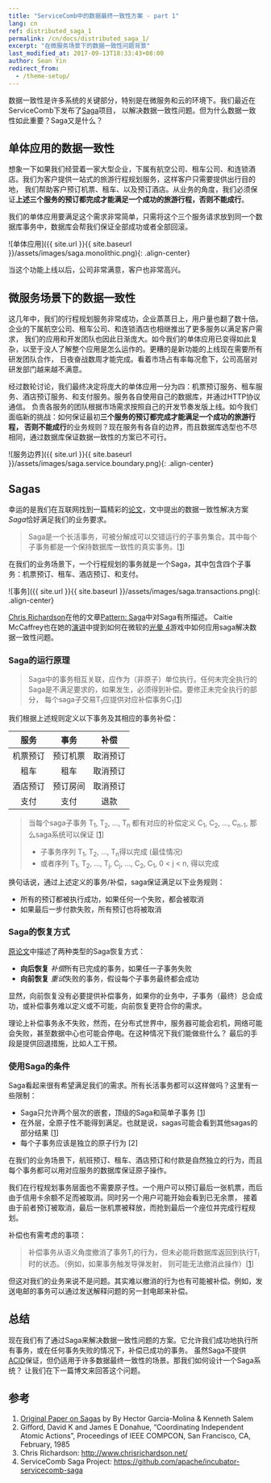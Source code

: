 ```yaml
---
title: "ServiceComb中的数据最终一致性方案 - part 1"
lang: cn
ref: distributed_saga_1
permalink: /cn/docs/distributed_saga_1/
excerpt: "在微服务场景下的数据一致性问题背景"
last_modified_at: 2017-09-13T18:33:43+08:00
author: Sean Yin
redirect_from:
  - /theme-setup/
---
```


数据一致性是许多系统的关键部分，特别是在微服务和云的环境下。我们最近在ServiceComb下发布了[Saga](https://github.com/apache/incubator-servicecomb-saga)项目，
以解决数据一致性问题。但为什么数据一致性如此重要？Saga又是什么？

## 单体应用的数据一致性
想象一下如果我们经营着一家大型企业，下属有航空公司、租车公司、和连锁酒店。我们为客户提供一站式的旅游行程规划服务，这样客户只需要提供出行目的地，
我们帮助客户预订机票、租车、以及预订酒店。从业务的角度，我们必须保证**上述三个服务的预订都完成才能满足一个成功的旅游行程，否则不能成行**。

我们的单体应用要满足这个需求非常简单，只需将这个三个服务请求放到同一个数据库事务中，数据库会帮我们保证全部成功或者全部回滚。

![单体应用]({{ site.url }}{{ site.baseurl }}/assets/images/saga.monolithic.png){: .align-center}

当这个功能上线以后，公司非常满意，客户也非常高兴。

## 微服务场景下的数据一致性
这几年中，我们的行程规划服务非常成功，企业蒸蒸日上，用户量也翻了数十倍。企业的下属航空公司、租车公司、和连锁酒店也相继推出了更多服务以满足客户需求，
我们的应用和开发团队也因此日渐庞大。如今我们的单体应用已变得如此复杂，以至于没人了解整个应用是怎么运作的。更糟的是新功能的上线现在需要所有研发团队合作，
日夜奋战数周才能完成。看着市场占有率每况愈下，公司高层对研发部门越来越不满意。

经过数轮讨论，我们最终决定将庞大的单体应用一分为四：机票预订服务、租车服务、酒店预订服务、和支付服务。服务各自使用自己的数据库，并通过HTTP协议通信。
负责各服务的团队根据市场需求按照自己的开发节奏发版上线。如今我们面临新的挑战：如何保证最初**三个服务的预订都完成才能满足一个成功的旅游行程，
否则不能成行**的业务规则？现在服务有各自的边界，而且数据库选型也不尽相同，通过数据库保证数据一致性的方案已不可行。

![服务边界]({{ site.url }}{{ site.baseurl }}/assets/images/saga.service.boundary.png){: .align-center}

## Sagas
幸运的是我们在互联网找到一篇精彩的[论文][1]，文中提出的数据一致性解决方案*Saga*恰好满足我们的业务要求。

>Saga是一个长活事务，可被分解成可以交错运行的子事务集合。其中每个子事务都是一个保持数据库一致性的真实事务。[[1]]

在我们的业务场景下，一个行程规划的事务就是一个Saga，其中包含四个子事务：机票预订、租车、酒店预订、和支付。

![事务]({{ site.url }}{{ site.baseurl }}/assets/images/saga.transactions.png){: .align-center}

[Chris Richardson](http://www.chrisrichardson.net/)在他的文章[Pattern: Saga](http://microservices.io/patterns/data/saga.html)中对Saga有所描述。
Caitie McCaffrey也在她的[演讲](https://www.youtube.com/watch?v=xDuwrtwYHu8)中提到如何在微软的[光晕 4](https://en.wikipedia.org/wiki/Halo_4)游戏中如何应用saga解决数据一致性问题。

### Saga的运行原理
>Saga中的事务相互关联，应作为（非原子）单位执行。任何未完全执行的Saga是不满足要求的，如果发生，必须得到补偿。要修正未完全执行的部分，
每个saga子交易T<sub>1</sub>应提供对应补偿事务C<sub>1</sub>[[1]]

我们根据上述规则定义以下事务及其相应的事务补偿：

| 服务 | 事务 | 补偿 |
|:---:|:---:|:---:|
| 机票预订 | 预订机票 | 取消预订 |
| 租车 | 租车 | 取消预订 |
| 酒店预订 | 预订房间 | 取消预订 |
| 支付 | 支付 | 退款 |

>当每个saga子事务 T<sub>1</sub>, T<sub>2</sub>, ..., T<sub>n</sub> 都有对应的补偿定义 C<sub>1</sub>, C<sub>2</sub>, ..., C<sub>n-1</sub>, 
>那么saga系统可以保证 [[1]]
>* 子事务序列 T<sub>1</sub>, T<sub>2</sub>, ..., T<sub>n</sub>得以完成 (最佳情况) 
>* 或者序列 T<sub>1</sub>, T<sub>2</sub>, ..., T<sub>j</sub>, C<sub>j</sub>, ..., C<sub>2</sub>, C<sub>1</sub>, 0 < j < n, 得以完成 

换句话说，通过上述定义的事务/补偿，saga保证满足以下业务规则：
* 所有的预订都被执行成功，如果任何一个失败，都会被取消
* 如果最后一步付款失败，所有预订也将被取消

### Saga的恢复方式
[原论文][1]中描述了两种类型的Saga恢复方式：
* **向后恢复** *补偿*所有已完成的事务，如果任一子事务失败
* **向前恢复** *重试*失败的事务，假设每个子事务最终都会成功

显然，向前恢复没有必要提供补偿事务，如果你的业务中，子事务（最终）总会成功，或补偿事务难以定义或不可能，向前恢复更符合你的需求。

理论上补偿事务永不失败，然而，在分布式世界中，服务器可能会宕机，网络可能会失败，甚至数据中心也可能会停电。在这种情况下我们能做些什么？
最后的手段是提供回退措施，比如人工干预。

### 使用Saga的条件
Saga看起来很有希望满足我们的需求。所有长活事务都可以这样做吗？这里有一些限制：
* Saga只允许两个层次的嵌套，顶级的Saga和简单子事务 [[1]]
* 在外层，全原子性不能得到满足。也就是说，sagas可能会看到其他sagas的部分结果 [[1]] 
* 每个子事务应该是独立的原子行为 [2]

在我们的业务场景下，航班预订、租车、酒店预订和付款是自然独立的行为，而且每个事务都可以用对应服务的数据库保证原子操作。

我们在行程规划事务层面也不需要原子性。一个用户可以预订最后一张机票，而后由于信用卡余额不足而被取消。同时另一个用户可能开始会看到已无余票，
接着由于前者预订被取消，最后一张机票被释放，而抢到最后一个座位并完成行程规划。

补偿也有需考虑的事项：
>补偿事务从语义角度撤消了事务T<sub>i</sub>的行为，但未必能将数据库返回到执行T<sub>i</sub>时的状态。（例如，如果事务触发导弹发射，
则可能无法撤消此操作）[[1]]

但这对我们的业务来说不是问题。其实难以撤消的行为也有可能被补偿。例如，发送电邮的事务可以通过发送解释问题的另一封电邮来补偿。 

## 总结
现在我们有了通过Saga来解决数据一致性问题的方案。它允许我们成功地执行所有事务，或在任何事务失败的情况下，补偿已成功的事务。
虽然Saga不提供[ACID](https://en.wikipedia.org/wiki/ACID)保证，但仍适用于许多数据最终一致性的场景。那我们如何设计一个Saga系统？
让我们在下一篇博文来回答这个问题。

## 参考
1. [Original Paper on Sagas][1] by By Hector Garcia-Molina & Kenneth Salem
2. Gifford, David K and James E Donahue, “Coordinating Independent Atomic Actions”, Proceedings of IEEE COMPCON, San Francisco, CA, February, 1985
3. Chris Richardson: http://www.chrisrichardson.net/
4. ServiceComb Saga Project: https://github.com/apache/incubator-servicecomb-saga

[1]:https://www.cs.cornell.edu/andru/cs711/2002fa/reading/sagas.pdf
